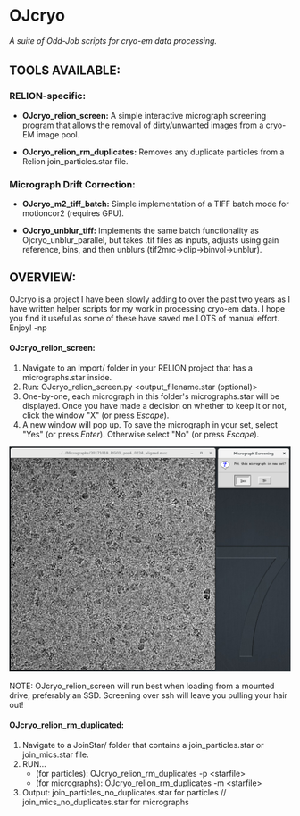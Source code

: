 # OJcryo
###### A suite of Odd-Job scripts for cryo-em data processing.

## TOOLS AVAILABLE:

### RELION-specific:

- **OJcryo_relion_screen:** A simple interactive micrograph screening program that allows the removal of dirty/unwanted images from a cryo-EM image pool.

- **OJcryo_relion_rm_duplicates:** Removes any duplicate particles from a Relion join_particles.star file.


### Micrograph Drift Correction:

- **OJcryo_m2_tiff_batch:** Simple implementation of a TIFF batch mode for motioncor2 (requires GPU).

- **OJcryo_unblur_tiff:** Implements the same batch functionality as Ojcryo_unblur_parallel, but takes .tif files as inputs, adjusts using gain reference, bins, and then unblurs (tif2mrc->clip->binvol->unblur).

## OVERVIEW:
OJcryo is a project I have been slowly adding to over the past two years as I have written helper scripts for my work in processing cryo-em data. I hope you find it useful as some of these have saved me LOTS of manual effort. Enjoy! -np

#### OJcryo_relion_screen:
1) Navigate to an Import/ folder in your RELION project that has a micrographs.star inside.
2) Run: OJcryo_relion_screen.py \<output_filename.star (optional)\>
3) One-by-one, each micrograph in this folder's micrographs.star will be displayed. Once you have made a decision on whether to keep it or not, click the window "X" (or press *Escape*).
4) A new window will pop up. To save the micrograph in your set, select "Yes" (or press *Enter*). Otherwise select "No" (or press *Escape*).


![alt text](misc/OJcryo_relion_screen_2.png "Very simple interface.")

NOTE: OJcryo_relion_screen will run best when loading from a mounted drive, preferably an SSD. Screening over ssh will leave you pulling your hair out!


#### OJcryo_relion_rm_duplicated:
1) Navigate to a JoinStar/ folder that contains a join_particles.star or join_mics.star file.
2) RUN... 
   - (for particles): OJcryo_relion_rm_duplicates -p <starfile\>
   - (for micrographs): OJcryo_relion_rm_duplicates -m <starfile\>
3) Output: join_particles_no_duplicates.star for particles   //   join_mics_no_duplicates.star for micrographs
